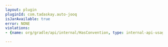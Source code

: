 ```yaml
---
layout: plugin
pluginId: com.tadaskay.auto-jooq
isJarAvailable: true
error: NONE
violations:
- {name: org/gradle/api/internal/HasConvention, type: internal-api-usage}

---
```

